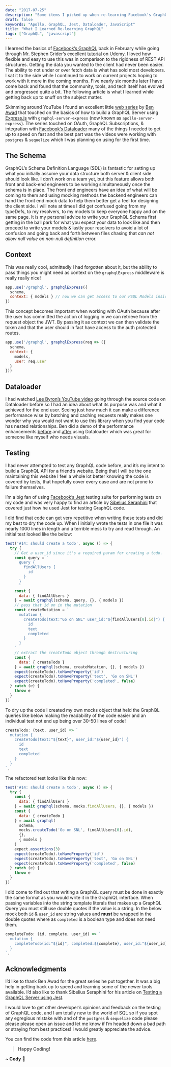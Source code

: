 ```yaml
---
date: "2017-07-25"
description: "Some items I picked up when re-learning Facebook's GraphQL."
draft: false
keywords: "Apollo, GraphQL, Jest, Dataloader, JavaScript"
title: "What I Learned Re-learning GraphQL"
tags: ["GraphQL", "javascript"]
---
```


I learned the basics of [Facebook’s GraphQL](http://graphql.org/) back in February while going through Mr. Stephen Grider’s excellent [tutorial](https://www.udemy.com/graphql-with-react-course/) on Udemy. I loved how flexible and easy to use this was in comparison to the rigidness of REST API structures. Getting the data you wanted to the client had never been easier. The ability to not under or over fetch data is what has sold most developers. I sat it to the side while I continued to work on current projects hoping to work with it more in the coming months. Five nearly six months later I have come back and found that the community, tools, and tech itself has evolved and progressed quite a bit. The following article is what I learned while getting back up to snuff on the subject matter.

Skimming around YouTube I found an excellent little [web series](https://www.youtube.com/playlist?list=PLN3n1USn4xlnXfLBuSMFcYM5yei4oxdxB) by [Ben Awad](https://twitter.com/benawad97) that touched on the basics of how to build a GraphQL Server using [Express.js](https://expressjs.com/) with `graphql-server-express` (now known as `apollo-server-express`). The series touched on OAuth, GraphQL Subscriptions, & integration with [Facebook’s Dataloader](https://github.com/facebook/dataloader) many of the things I needed to get up to speed on fast and the best part was the videos were working with `postgres` & `sequelize` which I was planning on using for the first time.

## The Schema

GraphQL’s Schema Definition Language (SDL) is fantastic for setting up what you initially assume your data structure both server & client side should look like. I don’t work on a team yet, but this feature allows both front and back-end engineers to be working simultaneously once the schema is in place. The front end engineers have an idea of what will be coming to them and using mocking methods the backend engineers can hand the front end mock data to help them better get a feel for designing the client side. I will note at times I did get confused going from my typeDefs, to my resolvers, to my models to keep everyone happy and on the same page. It is my personal advice to write your GraphQL Schema first getting in the ball park for what you expect your data to look like and then proceed to write your models & lastly your resolvers to avoid a lot of confusion and going back and forth between files chasing that _can not allow null value on non-null definition_ error.

## Context

This was really cool, admittedly I had forgotten about it, but the ability to pass things you might need as context on the `graphqlExpress` middleware is really really nice!

```javascript
app.use('/graphql', graphqlExpress({
  schema,
  context: { models } // now we can get access to our PSQL Models inside of our GraphQL resolvers!
})
```

This concept becomes important when working with OAuth because after the user has committed the action of logging in we can retrieve from the request object the JWT. By passing it as context we can then validate the token and that the user should in fact have access to the auth protected routes.

```javascript
app.use('/graphql', graphqlExpress(req => ({
  schema,
  context: {
    models,
    user: req.user
  }
}))
```

## Dataloader

I had watched [Lee Byron’s YouTube video](https://github.com/facebook/dataloader) going through the source code on Dataloader before so I had an idea about what its purpose was and what it achieved for the end user. Seeing just how much it can make a difference performance wise by batching and caching requests really makes one wonder why you would not want to use this library when you find your code has nested relationships. Ben did a demo of the performance enhancements [before](https://youtu.be/2cSVIWDUSn4?t=1m46s) and [after](https://youtu.be/2cSVIWDUSn4?t=12m1s) using Dataloader which was great for someone like myself who needs visuals.

## Testing

I had never attempted to test any GraphQL code before, and it’s my intent to build a GraphQL API for a friend’s website. Being that I will be the one maintaining this website I feel a whole lot better knowing the code is covered by tests, that hopefully cover every case and are not prone to failure themselves.

I’m a big fan of using [Facebook’s Jest](http://facebook.github.io/jest/) testing suite for performing tests on my code and was very happy to find an article by [Sibelius Seraphini](https://twitter.com/sseraphini) that covered just how he used Jest for testing GraphQL code.

I did find that code can get very repetitive when writing these tests and did my best to dry the code up. When I initially wrote the tests in one file it was nearly 1000 lines in length and a terrible mess to try and read through. An initial test looked like the below:

```javascript
test('#14: should create a todo', async () => {
  try {
    // Get a user_id since it's a required param for creating a todo.
    const query = `
      query {
        findAllUsers {
          id
        }
      }
      `
    const {
      data: { findAllUsers }
    } = await graphql(schema, query, {}, { models })
    // pass that id on in the mutation
    const createMutation = `
      mutation {
        createTodo(text:"Go on SNL" user_id:"${findAllUsers[0].id}") {
          id
          text
          completed
        }
      }
    `
    // extract the createTodo object through destructuring
    const {
      data: { createTodo }
    } = await graphql(schema, createMutation, {}, { models })
    expect(createTodo).toHaveProperty('id')
    expect(createTodo).toHaveProperty('text', 'Go on SNL')
    expect(createTodo).toHaveProperty('completed', false)
  } catch (e) {
    throw e
  }
})
```

To dry up the code I created my own mocks object that held the GraphQL queries like below making the readability of the code easier and an individual test not end up being over 30-50 lines of code!

```javascript
createTodo: (text, user_id) => `
  mutation {
    createTodo(text:"${text}", user_id:"${user_id}") {
      id
      text
      completed
    }
  }
`,
```

The refactored test looks like this now:

```javascript
test('#14: should create a todo', async () => {
  try {
    const {
      data: { findAllUsers }
    } = await graphql(schema, mocks.findAllUsers, {}, { models })
    const {
      data: { createTodo }
    } = await graphql(
      schema,
      mocks.createTodo('Go on SNL', findAllUsers[0].id),
      {},
      { models }
    )
    expect.assertions(3)
    expect(createTodo).toHaveProperty('id')
    expect(createTodo).toHaveProperty('text', 'Go on SNL')
    expect(createTodo).toHaveProperty('completed', false)
  } catch (e) {
    throw e
  }
})
```

I did come to find out that writing a GraphQL query must be done in exactly the same format as you would write it in the GraphiQL interface. When passing variables into the string template literals that makes up a GraphQL Query you must still use double quotes if the value is a string. In the below mock both `id` & `user_id` are string values and **must** be wrapped in the double quotes where as `completed` is a boolean type and does not need them.

```javascript
completeTodo: (id, complete, user_id) => `
  mutation {
    completeTodo(id:"${id}", completed:${complete}, user_id:"${user_id}")
  }
`,
```

## Acknowledgments

I’d like to thank Ben Awad for the great series he put together. It was a big help in getting back up to speed and learning some of the newer tools available. I’d also like to thank Sibelius Seraphini for his article on [Testing a GraphQL Server using Jest](https://medium.com/entria/testing-a-graphql-server-using-jest-4e00d0e4980e).

I would love to get other developer’s opinions and feedback on the testing of GraphQL code, and I am totally new to the world of SQL so if you spot any egregious mistake with and of the `postgres` & `sequelize` code please please please open an issue and let me know if I’m headed down a bad path or straying from best practices! I would greatly appreciate the advice.

You can find the code from this article [here](https://github.com/rockchalkwushock/graphql-todo-backend).

<!-- End of Post -->

> **Happy Coding!**

**~ Cody** :rocket:
